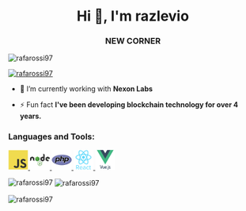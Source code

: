 <h1 align="center">Hi 👋, I'm razlevio</h1>
<h3 align="center">NEW CORNER</h3>

<p align="left"> <img src="https://komarev.com/ghpvc/?username=rafarossi97&label=Profile%20views&color=0e75b6&style=flat" alt="rafarossi97" /> </p>

<p align="left"> <a href="https://github.com/ryo-ma/github-profile-trophy"><img src="https://github-profile-trophy.vercel.app/?username=rafarossi97" alt="rafarossi97" /></a> </p>

- 🌱 I’m currently working with **Nexon Labs**

- ⚡ Fun fact **I've been developing blockchain technology for over 4 years.**

<p align="left">
</p>

<h3 align="left">Languages and Tools:</h3>
<p align="left"> <a href="https://developer.mozilla.org/en-US/docs/Web/JavaScript" target="_blank" rel="noreferrer"> <img src="https://raw.githubusercontent.com/devicons/devicon/master/icons/javascript/javascript-original.svg" alt="javascript" width="40" height="40"/> </a> <a href="https://nodejs.org" target="_blank" rel="noreferrer"> <img src="https://raw.githubusercontent.com/devicons/devicon/master/icons/nodejs/nodejs-original-wordmark.svg" alt="nodejs" width="40" height="40"/> </a> <a href="https://www.php.net" target="_blank" rel="noreferrer"> <img src="https://raw.githubusercontent.com/devicons/devicon/master/icons/php/php-original.svg" alt="php" width="40" height="40"/> </a> <a href="https://reactjs.org/" target="_blank" rel="noreferrer"> <img src="https://raw.githubusercontent.com/devicons/devicon/master/icons/react/react-original-wordmark.svg" alt="react" width="40" height="40"/> </a> <a href="https://vuejs.org/" target="_blank" rel="noreferrer"> <img src="https://raw.githubusercontent.com/devicons/devicon/master/icons/vuejs/vuejs-original-wordmark.svg" alt="vuejs" width="40" height="40"/> </a> </p>

<p><img align="left" src="https://github-readme-stats.vercel.app/api/top-langs?username=rafarossi97&show_icons=true&locale=en&layout=compact" alt="rafarossi97" /></p>

<p>&nbsp;<img align="center" src="https://github-readme-stats.vercel.app/api?username=rafarossi97&show_icons=true&locale=en" alt="rafarossi97" /></p>

<p><img align="center" src="https://github-readme-streak-stats.herokuapp.com/?user=rafarossi97&" alt="rafarossi97" /></p>
